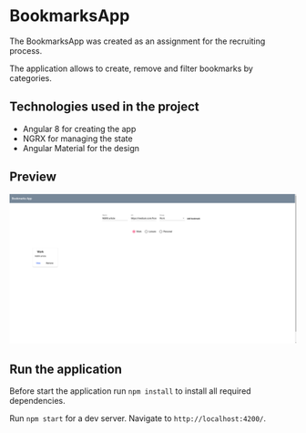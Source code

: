 # BookmarksApp

The BookmarksApp was created as an assignment for the recruiting process.

The application allows to create, remove and filter bookmarks by categories.

## Technologies used in the project
* Angular 8 for creating the app
* NGRX for managing the state
* Angular Material for the design

## Preview

![alt txt](src/images/bookmarksapp.png)

## Run the application

Before start the application run `npm install` to install all required dependencies.

Run `npm start` for a dev server. Navigate to `http://localhost:4200/`.